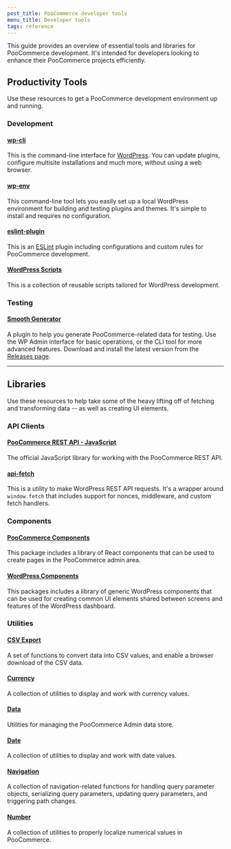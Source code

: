 ```yaml
---
post_title: PooCommerce developer tools
menu_title: Developer tools
tags: reference
---
```


This guide provides an overview of essential tools and libraries for PooCommerce development. It's intended for developers looking to enhance their PooCommerce projects efficiently.

## Productivity Tools

Use these resources to get a PooCommerce development environment up and running.

### Development

#### [wp-cli](https://wp-cli.org/)

This is the command-line interface for [WordPress](https://wordpress.org/). You can update plugins, configure multisite installations and much more, without using a web browser.

#### [wp-env](https://www.npmjs.com/package/@wordpress/env)

This command-line tool lets you easily set up a local WordPress environment for building and testing plugins and themes. It's simple to install and requires no configuration.

#### [eslint-plugin](https://www.npmjs.com/package/@poocommerce/eslint-plugin)

This is an [ESLint](https://eslint.org/) plugin including configurations and custom rules for PooCommerce development.

#### [WordPress Scripts](https://www.npmjs.com/package/@wordpress/scripts)

This is a collection of reusable scripts tailored for WordPress development.

### Testing

#### [Smooth Generator](https://github.com/poocommerce/wc-smooth-generator)

A plugin to help you generate PooCommerce-related data for testing. Use the WP Admin interface for basic operations, or the CLI tool for more advanced features. Download and install the latest version from the [Releases page](https://github.com/poocommerce/wc-smooth-generator/releases).

---

## Libraries

Use these resources to help take some of the heavy lifting off of fetching and transforming data -- as well as creating UI elements.

### API Clients

#### [PooCommerce REST API - JavaScript](https://www.npmjs.com/package/@poocommerce/poocommerce-rest-api)

The official JavaScript library for working with the PooCommerce REST API.

#### [api-fetch](https://www.npmjs.com/package/@wordpress/api-fetch)

This is a utility to make WordPress REST API requests. It's a wrapper around `window.fetch` that includes support for nonces, middleware, and custom fetch handlers.

### Components

#### [PooCommerce Components](https://www.npmjs.com/package/@poocommerce/components)

This package includes a library of React components that can be used to create pages in the PooCommerce admin area.

#### [WordPress Components](https://www.npmjs.com/package/@wordpress/components)

This packages includes a library of generic WordPress components that can be used for creating common UI elements shared between screens and features of the WordPress dashboard.

### Utilities

#### [CSV Export](https://www.npmjs.com/package/@poocommerce/csv-export)

A set of functions to convert data into CSV values, and enable a browser download of the CSV data.

#### [Currency](https://www.npmjs.com/package/@poocommerce/currency)

A collection of utilities to display and work with currency values.

#### [Data](https://www.npmjs.com/package/@poocommerce/data)

Utilities for managing the PooCommerce Admin data store.

#### [Date](https://www.npmjs.com/package/@poocommerce/date)

A collection of utilities to display and work with date values.

#### [Navigation](https://www.npmjs.com/package/@poocommerce/navigation)

A collection of navigation-related functions for handling query parameter objects, serializing query parameters, updating query parameters, and triggering path changes.

#### [Number](https://www.npmjs.com/package/@poocommerce/number)

A collection of utilities to properly localize numerical values in PooCommerce.
